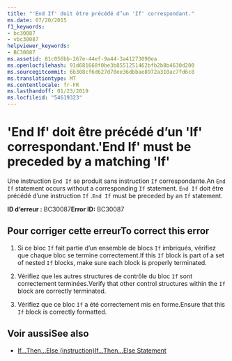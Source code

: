 ```yaml
---
title: "'End If' doit être précédé d’un 'If' correspondant."
ms.date: 07/20/2015
f1_keywords:
- bc30087
- vbc30087
helpviewer_keywords:
- BC30087
ms.assetid: 81c056bb-267e-44ef-9a44-3a41273090ea
ms.openlocfilehash: 91d681668f0be3b8551251462bfb2b8b4630d200
ms.sourcegitcommit: 6b308cf6d627d78ee36dbbae8972a310ac7fd6c8
ms.translationtype: MT
ms.contentlocale: fr-FR
ms.lasthandoff: 01/23/2019
ms.locfileid: "54619323"
---
```

# <a name="end-if-must-be-preceded-by-a-matching-if"></a><span data-ttu-id="1b93b-102">'End If' doit être précédé d’un 'If' correspondant.</span><span class="sxs-lookup"><span data-stu-id="1b93b-102">'End If' must be preceded by a matching 'If'</span></span>
<span data-ttu-id="1b93b-103">Une instruction `End If` se produit sans instruction `If` correspondante.</span><span class="sxs-lookup"><span data-stu-id="1b93b-103">An `End If` statement occurs without a corresponding `If` statement.</span></span> <span data-ttu-id="1b93b-104">`End If` doit être précédé d’une instruction `If` .</span><span class="sxs-lookup"><span data-stu-id="1b93b-104">`End If` must be preceded by an `If` statement.</span></span>  
  
 <span data-ttu-id="1b93b-105">**ID d’erreur :** BC30087</span><span class="sxs-lookup"><span data-stu-id="1b93b-105">**Error ID:** BC30087</span></span>  
  
## <a name="to-correct-this-error"></a><span data-ttu-id="1b93b-106">Pour corriger cette erreur</span><span class="sxs-lookup"><span data-stu-id="1b93b-106">To correct this error</span></span>  
  
1.  <span data-ttu-id="1b93b-107">Si ce bloc `If` fait partie d’un ensemble de blocs `If` imbriqués, vérifiez que chaque bloc se termine correctement.</span><span class="sxs-lookup"><span data-stu-id="1b93b-107">If this `If` block is part of a set of nested `If` blocks, make sure each block is properly terminated.</span></span>  
  
2.  <span data-ttu-id="1b93b-108">Vérifiez que les autres structures de contrôle du bloc `If` sont correctement terminées.</span><span class="sxs-lookup"><span data-stu-id="1b93b-108">Verify that other control structures within the `If` block are correctly terminated.</span></span>  
  
3.  <span data-ttu-id="1b93b-109">Vérifiez que ce bloc `If` a été correctement mis en forme.</span><span class="sxs-lookup"><span data-stu-id="1b93b-109">Ensure that this `If` block is correctly formatted.</span></span>  
  
## <a name="see-also"></a><span data-ttu-id="1b93b-110">Voir aussi</span><span class="sxs-lookup"><span data-stu-id="1b93b-110">See also</span></span>
- [<span data-ttu-id="1b93b-111">If...Then...Else (instruction)</span><span class="sxs-lookup"><span data-stu-id="1b93b-111">If...Then...Else Statement</span></span>](../../visual-basic/language-reference/statements/if-then-else-statement.md)
